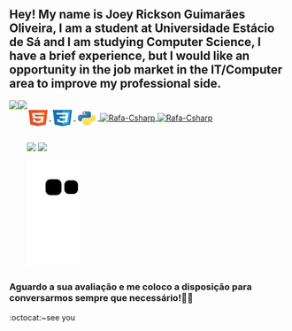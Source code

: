 ## Hey! My name is Joey Rickson Guimarães Oliveira, I am a student at Universidade Estácio de Sá and I am studying Computer Science, I have a brief experience, but I would like an opportunity in the job market in the IT/Computer area to improve my professional side.
<div align="center">
  <a href="https://github.com/Joeyzz2">
  <img align = "left" img height="180em" src="https://github-readme-stats.vercel.app/api?username=Joeyzz2&show_icons=false&theme=dark&include_all_commits=true&count_private=true"/>
  <img align = "left" img height="180em" src="https://github-readme-stats.vercel.app/api/top-langs/?username=Joeyzz2&layout=compact&langs_count=7&theme=dark"/>
</div>
<div style="display: inline_block"><br>
  <img align="center" alt="Rafa-HTML" height="30" width="40" src="https://raw.githubusercontent.com/devicons/devicon/master/icons/html5/html5-original.svg">
  <img align="center" alt="Rafa-CSS" height="30" width="40" src="https://raw.githubusercontent.com/devicons/devicon/master/icons/css3/css3-original.svg">
  <img align="center" alt="Rafa-Python" height="30" width="40" src="https://raw.githubusercontent.com/devicons/devicon/master/icons/python/python-original.svg">
  <img align="center" alt="Rafa-Csharp" height="30" width="40" src="https://icongr.am/devicon/c-original.svg?size=128&color=currentColor">
  <img align="center" alt="Rafa-Csharp" height="30" width="40" src="https://icongr.am/devicon/cplusplus-original.svg?size=128&color=currentColor">
  
  ##
<div> 

  <a href = "mailto:joeyoliveira8@gmail.com"><img src="https://img.shields.io/badge/-Gmail-%23333?style=for-the-badge&logo=gmail&logoColor=white" target="_blank"></a>
  <a href="https://www.linkedin.com/in/joeyrickgoliveira/" target="_blank"><img src="https://img.shields.io/badge/-LinkedIn-%230077B5?style=for-the-badge&logo=linkedin&logoColor=white" target="_blank"></a> 
 
  ![Snake animation](https://github.com/rafaballerini/rafaballerini/blob/output/github-contribution-grid-snake.svg)
 
</div>

### **Aguardo a sua avaliação e me coloco a disposição para conversarmos sempre que necessário!👋🙂**
:octocat:~see you

